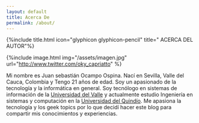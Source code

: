 ```yaml
---
layout: default
title: Acerca De
permalink: /about/
---
```

{%include title.html icon="glyphicon glyphicon-pencil" title=" ACERCA DEL AUTOR"%}

{%include image.html img="/assets/imagen.jpg" url="http://www.twitter.com/oky_capriatto" %}

Mi nombre es Juan sebastián Ocampo Ospina. Nací en Sevilla, Valle del Cauca, Colombia y Tengo 21 años de edad. Soy un apasionado de la
tecnología y la informática en general. Soy tecnólogo en sistemas de información de la [Universidad del Valle](http://www.univalle.edu.co/)
y actualmente estudio Ingeniería en sistemas y computación en la [Universidad del Quindío](http://www.uniquindio.edu.co/). Me apasiona la
tecnología y los geek topics por lo que decidí hacer este blog para compartir mis conocimientos y experiencias.
